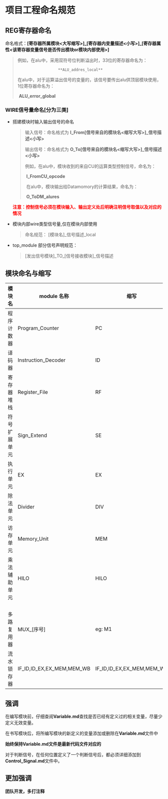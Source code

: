 # 项目工程命名规范

<!--Zarror_Wang,20210829-->

## REG寄存器命名

命名格式：**[寄存器所属模块<大写缩写>]\_[寄存器内变量描述<小写>]\_[寄存器属性<该寄存器变量信号是否传出模块or模块内部使用>]**

> 例如，在alu中，采用双符号位判断溢出时，33位的寄存器命名为：
>
>  						**ALU_addres_local**
>
> ​			在alu中，对于运算溢出信号的变量的，该信号要传出alu供顶层模块使用，1位寄存器命名为：
>
> ​						 **ALU_error_global**

### WIRE信号量命名[分为三类]

+ 搭建模块时输入输出信号的命名

  > 输入信号：命名格式为  **I\_From[信号来自的模块名<缩写大写>]\_信号描述<小写>**
  >
  > 输出信号：命名格式为 **O_To[信号来自的模块名<缩写大写>]_信号描述<小写>**
  >
  > 例如，在alu中，模块收到的来自CU的运算类型控制信号，命名为：
  >
  > ​						**I_FromCU_opcode**
  >
  > ​			在alu中，模块输出给Datamomory的计算结果，命名为：
  >
  > ​						**O_ToDM_alures**

  **<font color=red>注意：控制信号必须在模块输入、输出定义处后明确注明信号取值以及对应的情况</font>**

+ 模块内部wire类型信号量,仅在模块内部使用

  > 命名规范： [模块名]\_信号描述\_local

+ top_module 部分信号声明规范：

  > [发出信号模块]\_TO\_[信号接收模块]_信号描述

## 模块命名与缩写

| 模块名       | module 名称               | 缩写                      |
| ------------ | ------------------------- | ------------------------- |
| 程序计数器   | Program_Counter           | PC                        |
| 译码器       | Instruction_Decoder       | ID                        |
| 寄存器堆栈   | Register_File             | RF                        |
| 符号扩展单元 | Sign_Extend               | SE                        |
| 执行单元     | EX                        | EX                        |
| 除法单元     | Divider                   | DIV                       |
| 访存单元     | Memory_Unit               | MEM                       |
| 乘法辅助单元 | HILO                      | HILO                      |
|              |                           |                           |
|              |                           |                           |
|              |                           |                           |
|              |                           |                           |
| 多路复用器   | MUX_[序号]                | eg: M1                    |
| 流水锁存器   | IF_ID,ID_EX,EX_MEM,MEM_WB | IF_ID,ID_EX,EX_MEM,MEM_WB |

## 强调

在编写模块前，仔细查阅**Variable.md**查找是否已经有定义过的相关变量，尽量少定义无效变量。

在书写模块后，将所编写模块的新定义的变量添加或删除在**Variable.md**文件中

**始终保持Variable.md文件是最新代码文件对应的**

对于判断信号，在任何位置定义了一个判断信号后，都必须详细添加到**Control_Signal.md**文件中。

## 更加强调

**团队开发，多打注释**

